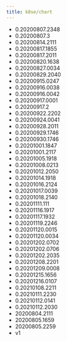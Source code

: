 ```yaml
---
title: k8se/chart
---
```

- 0.20200807.2348
- 0.20200807.3
- 0.20200814.2111
- 0.20200817.1855
- 0.20200817.2011
- 0.20200820.1638
- 0.20200827.0034
- 0.20200829.2040
- 0.20200915.0247
- 0.20200916.0038
- 0.20200916.0042
- 0.20200917.0001
- 0.20200917.2
- 0.20200922.2202
- 0.20200924.0041
- 0.20200928.2011
- 0.20200929.1746
- 0.20200930.1746
- 0.20201001.1847
- 0.20201001.2117
- 0.20201005.1918
- 0.20201008.0213
- 0.20201012.2050
- 0.20201014.1918
- 0.20201016.2124
- 0.20201017.0039
- 0.20201018.2140
- 0.20201111.111
- 0.20201116.1917
- 0.20201117.1932
- 0.20201119.2246
- 0.20201120.0015
- 0.20201120.0034
- 0.20201202.0702
- 0.20201202.0706
- 0.20201202.2035
- 0.20201208.2201
- 0.20201209.0008
- 0.20201215.1656
- 0.20201216.0107
- 0.20210108.2211
- 0.20210111.2230
- 0.20210112.0141
- 0.20210112.2030
- 20200804.2111
- 20200805.1659
- 20200805.2259
- v1
